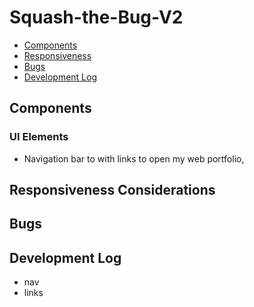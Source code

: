 # Squash-the-Bug-V2

- [Components](#components)
- [Responsiveness](#responsiveness-considerations)
- [Bugs](#bugs)
- [Development Log](#development-log)

## Components
### UI Elements
- Navigation bar to with links to open my web portfolio, 

## Responsiveness Considerations

## Bugs

## Development Log

- nav
- links
